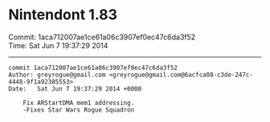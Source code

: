 # Nintendont 1.83
Commit: 1aca712007ae1ce61a06c3907ef0ec47c6da3f52  
Time: Sat Jun 7 19:37:29 2014   

-----

```
commit 1aca712007ae1ce61a06c3907ef0ec47c6da3f52
Author: greyrogue@gmail.com <greyrogue@gmail.com@6acfca08-c3de-247c-4448-9f1a92385553>
Date:   Sat Jun 7 19:37:29 2014 +0000

    Fix ARStartDMA mem1 addressing.
    -Fixes Star Wars Rogue Squadron
```
